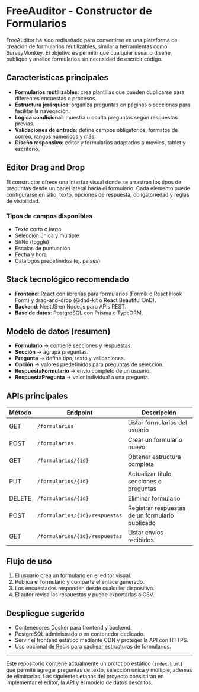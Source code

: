# FreeAuditor - Constructor de Formularios

FreeAuditor ha sido rediseñado para convertirse en una plataforma de creación de formularios reutilizables, similar a herramientas como SurveyMonkey. El objetivo es permitir que cualquier usuario diseñe, publique y analice formularios sin necesidad de escribir código.

## Características principales

- **Formularios reutilizables**: crea plantillas que pueden duplicarse para diferentes encuestas o procesos.
- **Estructura jerárquica**: organiza preguntas en páginas o secciones para facilitar la navegación.
- **Lógica condicional**: muestra u oculta preguntas según respuestas previas.
- **Validaciones de entrada**: define campos obligatorios, formatos de correo, rangos numéricos y más.
- **Diseño responsivo**: editor y formularios adaptados a móviles, tablet y escritorio.

## Editor Drag and Drop

El constructor ofrece una interfaz visual donde se arrastran los tipos de preguntas desde un panel lateral hacia el formulario.
Cada elemento puede configurarse en sitio: texto, opciones de respuesta, obligatoriedad y reglas de visibilidad.

### Tipos de campos disponibles

- Texto corto o largo
- Selección única y múltiple
- Sí/No (toggle)
- Escalas de puntuación
- Fecha y hora
- Catálogos predefinidos (ej. países)

## Stack tecnológico recomendado

- **Frontend**: React con librerías para formularios (Formik o React Hook Form) y drag-and-drop (@dnd-kit o React Beautiful DnD).
- **Backend**: NestJS en Node.js para APIs REST.
- **Base de datos**: PostgreSQL con Prisma o TypeORM.

## Modelo de datos (resumen)

- **Formulario** → contiene secciones y respuestas.
- **Sección** → agrupa preguntas.
- **Pregunta** → define tipo, texto y validaciones.
- **Opción** → valores predefinidos para preguntas de selección.
- **RespuestaFormulario** → envío completo de un usuario.
- **RespuestaPregunta** → valor individual a una pregunta.

## APIs principales

| Método | Endpoint                       | Descripción                                     |
| ------ | ------------------------------ | ----------------------------------------------- |
| GET    | `/formularios`                 | Listar formularios del usuario                  |
| POST   | `/formularios`                 | Crear un formulario nuevo                       |
| GET    | `/formularios/{id}`            | Obtener estructura completa                     |
| PUT    | `/formularios/{id}`            | Actualizar título, secciones o preguntas        |
| DELETE | `/formularios/{id}`            | Eliminar formulario                             |
| POST   | `/formularios/{id}/respuestas` | Registrar respuestas de un formulario publicado |
| GET    | `/formularios/{id}/respuestas` | Listar envíos recibidos                         |

## Flujo de uso

1. El usuario crea un formulario en el editor visual.
2. Publica el formulario y comparte el enlace generado.
3. Los encuestados responden desde cualquier dispositivo.
4. El autor revisa las respuestas y puede exportarlas a CSV.

## Despliegue sugerido

- Contenedores Docker para frontend y backend.
- PostgreSQL administrado o en contenedor dedicado.
- Servir el frontend estático mediante CDN y proteger la API con HTTPS.
- Uso opcional de Redis para cachear estructuras de formularios.

---

Este repositorio contiene actualmente un prototipo estático (`index.html`) que permite agregar preguntas de texto, selección única y múltiple, además de eliminarlas. Las siguientes etapas del proyecto consistirán en implementar el editor, la API y el modelo de datos descritos.